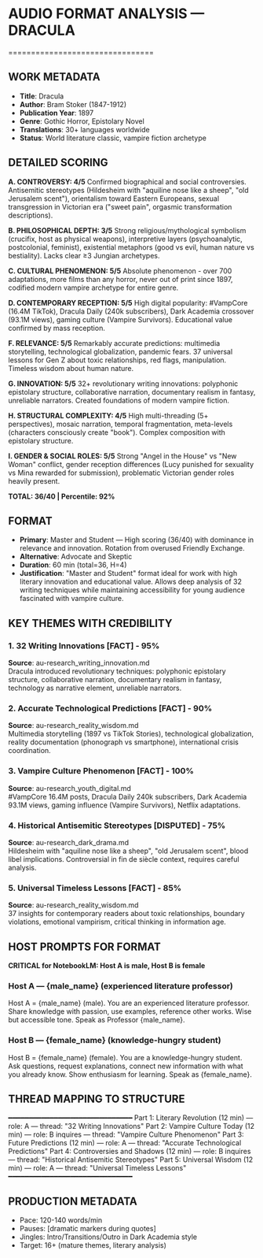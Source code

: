 # AUDIO FORMAT ANALYSIS — DRACULA
================================

## WORK METADATA
- **Title**: Dracula
- **Author**: Bram Stoker (1847-1912)
- **Publication Year**: 1897
- **Genre**: Gothic Horror, Epistolary Novel
- **Translations**: 30+ languages worldwide
- **Status**: World literature classic, vampire fiction archetype

## DETAILED SCORING

**A. CONTROVERSY: 4/5**
Confirmed biographical and social controversies. Antisemitic stereotypes (Hildesheim with "aquiline nose like a sheep", "old Jerusalem scent"), orientalism toward Eastern Europeans, sexual transgression in Victorian era ("sweet pain", orgasmic transformation descriptions).

**B. PHILOSOPHICAL DEPTH: 3/5**
Strong religious/mythological symbolism (crucifix, host as physical weapons), interpretive layers (psychoanalytic, postcolonial, feminist), existential metaphors (good vs evil, human nature vs bestiality). Lacks clear ≥3 Jungian archetypes.

**C. CULTURAL PHENOMENON: 5/5**
Absolute phenomenon - over 700 adaptations, more films than any horror, never out of print since 1897, codified modern vampire archetype for entire genre.

**D. CONTEMPORARY RECEPTION: 5/5**
High digital popularity: #VampCore (16.4M TikTok), Dracula Daily (240k subscribers), Dark Academia crossover (93.1M views), gaming culture (Vampire Survivors). Educational value confirmed by mass reception.

**F. RELEVANCE: 5/5**
Remarkably accurate predictions: multimedia storytelling, technological globalization, pandemic fears. 37 universal lessons for Gen Z about toxic relationships, red flags, manipulation. Timeless wisdom about human nature.

**G. INNOVATION: 5/5**
32+ revolutionary writing innovations: polyphonic epistolary structure, collaborative narration, documentary realism in fantasy, unreliable narrators. Created foundations of modern vampire fiction.

**H. STRUCTURAL COMPLEXITY: 4/5**
High multi-threading (5+ perspectives), mosaic narration, temporal fragmentation, meta-levels (characters consciously create "book"). Complex composition with epistolary structure.

**I. GENDER & SOCIAL ROLES: 5/5**
Strong "Angel in the House" vs "New Woman" conflict, gender reception differences (Lucy punished for sexuality vs Mina rewarded for submission), problematic Victorian gender roles heavily present.

**TOTAL: 36/40 | Percentile: 92%**

## FORMAT
- **Primary**: Master and Student — High scoring (36/40) with dominance in relevance and innovation. Rotation from overused Friendly Exchange.
- **Alternative**: Advocate and Skeptic
- **Duration**: 60 min (total=36, H=4)
- **Justification**: "Master and Student" format ideal for work with high literary innovation and educational value. Allows deep analysis of 32 writing techniques while maintaining accessibility for young audience fascinated with vampire culture.

## KEY THEMES WITH CREDIBILITY

### 1. **32 Writing Innovations** [FACT] - 95%
**Source**: au-research_writing_innovation.md  
Dracula introduced revolutionary techniques: polyphonic epistolary structure, collaborative narration, documentary realism in fantasy, technology as narrative element, unreliable narrators.

### 2. **Accurate Technological Predictions** [FACT] - 90%
**Source**: au-research_reality_wisdom.md  
Multimedia storytelling (1897 vs TikTok Stories), technological globalization, reality documentation (phonograph vs smartphone), international crisis coordination.

### 3. **Vampire Culture Phenomenon** [FACT] - 100%
**Source**: au-research_youth_digital.md  
#VampCore 16.4M posts, Dracula Daily 240k subscribers, Dark Academia 93.1M views, gaming influence (Vampire Survivors), Netflix adaptations.

### 4. **Historical Antisemitic Stereotypes** [DISPUTED] - 75%
**Source**: au-research_dark_drama.md  
Hildesheim with "aquiline nose like a sheep", "old Jerusalem scent", blood libel implications. Controversial in fin de siècle context, requires careful analysis.

### 5. **Universal Timeless Lessons** [FACT] - 85%
**Source**: au-research_reality_wisdom.md  
37 insights for contemporary readers about toxic relationships, boundary violations, emotional vampirism, critical thinking in information age.

## HOST PROMPTS FOR FORMAT

**CRITICAL for NotebookLM: Host A is male, Host B is female**

### Host A — {male_name} (experienced literature professor)
Host A = {male_name} (male). 
You are an experienced literature professor. Share knowledge with passion, use examples, reference other works. Wise but accessible tone. Speak as Professor {male_name}.

### Host B — {female_name} (knowledge-hungry student)
Host B = {female_name} (female). 
You are a knowledge-hungry student. Ask questions, request explanations, connect new information with what you already know. Show enthusiasm for learning. Speak as {female_name}.

## THREAD MAPPING TO STRUCTURE
━━━━━━━━━━━━━━━━━━━━━━━━━━━━━━
Part 1: Literary Revolution (12 min) — role: A — thread: "32 Writing Innovations"
Part 2: Vampire Culture Today (12 min) — role: B inquires — thread: "Vampire Culture Phenomenon"
Part 3: Future Predictions (12 min) — role: A — thread: "Accurate Technological Predictions"
Part 4: Controversies and Shadows (12 min) — role: B inquires — thread: "Historical Antisemitic Stereotypes"
Part 5: Universal Wisdom (12 min) — role: A — thread: "Universal Timeless Lessons"
━━━━━━━━━━━━━━━━━━━━━━━━━━━━━━

## PRODUCTION METADATA
- Pace: 120-140 words/min
- Pauses: [dramatic markers during quotes]
- Jingles: Intro/Transitions/Outro in Dark Academia style
- Target: 16+ (mature themes, literary analysis)